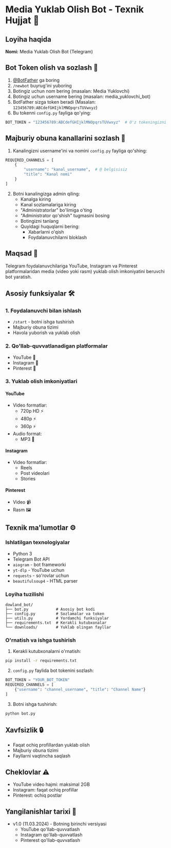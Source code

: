 # Media Yuklab Olish Bot - Texnik Hujjat 📱

## Loyiha haqida
**Nomi:** Media Yuklab Olish Bot (Telegram)  

## Bot Token olish va sozlash 🔑

1. [@BotFather](https://t.me/BotFather) ga boring
2. `/newbot` buyrug'ini yuboring
3. Botingiz uchun nom bering (masalan: Media Yuklovchi)
4. Botingiz uchun username bering (masalan: media_yuklovchi_bot)
5. BotFather sizga token beradi (Masalan: `123456789:ABCdefGHIjklMNOpqrsTUVwxyz`)
6. Bu tokenni `config.py` fayliga qo'ying:
```python
BOT_TOKEN = "123456789:ABCdefGHIjklMNOpqrsTUVwxyz"  # O'z tokeningizni yozing
```

## Majburiy obuna kanallarini sozlash 📢
1. Kanalingizni username'ini va nomini `config.py` fayliga qo'shing:
```python
REQUIRED_CHANNELS = [
    {
        "username": "kanal_username",  # @ belgisisiz
        "title": "Kanal nomi"
    }
]
```
2. Botni kanalingizga admin qiling:
   - Kanalga kiring
   - Kanal sozlamalariga kiring
   - "Administratorlar" bo'limiga o'ting
   - "Administrator qo'shish" tugmasini bosing
   - Botingizni tanlang
   - Quyidagi huquqlarni bering:
     - Xabarlarni o'qish
     - Foydalanuvchilarni bloklash

## Maqsad 🎯
Telegram foydalanuvchilariga YouTube, Instagram va Pinterest platformalaridan media (video yoki rasm) yuklab olish imkoniyatini beruvchi bot yaratish.

## Asosiy funksiyalar 🛠

### 1. Foydalanuvchi bilan ishlash
- `/start` - botni ishga tushirish
- Majburiy obuna tizimi
- Havola yuborish va yuklab olish

### 2. Qo'llab-quvvatlanadigan platformalar
- YouTube 🎥
- Instagram 📸
- Pinterest 📌

### 3. Yuklab olish imkoniyatlari

#### YouTube
- Video formatlar:
  - 720p HD ⚡
  - 480p ⚡
  - 360p ⚡
- Audio format:
  - MP3 🎵

#### Instagram
- Video formatlar:
  - Reels
  - Post videolari
  - Stories

#### Pinterest
- Video 📹
- Rasm 🖼

## Texnik ma'lumotlar ⚙️

### Ishlatilgan texnologiyalar
- Python 3
- Telegram Bot API
- `aiogram` - bot frameworki
- `yt-dlp` - YouTube uchun
- `requests` - so'rovlar uchun
- `beautifulsoup4` - HTML parser

### Loyiha tuzilishi
```
dowland_bot/
├── bot.py            # Asosiy bot kodi
├── config.py         # Sozlamalar va token
├── utils.py          # Yordamchi funksiyalar
├── requirements.txt  # Kerakli kutubxonalar
└── downloads/        # Yuklab olingan fayllar
```

### O'rnatish va ishga tushirish

1. Kerakli kutubxonalarni o'rnatish:
```bash
pip install -r requirements.txt
```

2. `config.py` faylida bot tokenini sozlash:
```python
BOT_TOKEN = "YOUR_BOT_TOKEN"
REQUIRED_CHANNELS = [
    {"username": "channel_username", "title": "Channel Name"}
]
```

3. Botni ishga tushirish:
```bash
python bot.py
```

## Xavfsizlik 🔒
- Faqat ochiq profillardan yuklab olish
- Majburiy obuna tizimi
- Fayllarni vaqtincha saqlash

## Cheklovlar ⚠️
- YouTube video hajmi: maksimal 2GB
- Instagram: faqat ochiq profillar
- Pinterest: ochiq postlar


## Yangilanishlar tarixi 📅
- v1.0 (11.03.2024) - Botning birinchi versiyasi
  - YouTube qo'llab-quvvatlash
  - Instagram qo'llab-quvvatlash
  - Pinterest qo'llab-quvvatlash